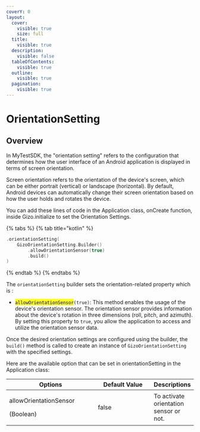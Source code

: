 ```yaml
---
coverY: 0
layout:
  cover:
    visible: true
    size: full
  title:
    visible: true
  description:
    visible: false
  tableOfContents:
    visible: true
  outline:
    visible: true
  pagination:
    visible: true
---
```


# OrientationSetting

## Overview

In MyTestSDK, the "orientation setting" refers to the configuration that determines how the user interface of an Android application is displayed in terms of screen orientation.

Screen orientation refers to the orientation of the device's screen, which can be either portrait (vertical) or landscape (horizontal). By default, Android devices can automatically change their screen orientation based on how the user holds and rotates the device.

You can add these lines of code in the Application class, onCreate function, inside Gizo.initialize to set the Orientation Settings.

{% tabs %}
{% tab title="kotlin" %}
```kotlin
.orientationSetting(
    GizoOrientationSetting.Builder()
        .allowOrientationSensor(true)
        .build()
)
```
{% endtab %}
{% endtabs %}

The `orientationSetting` builder sets the orientation-related property which is :

* <mark style="color:blue;">`allowOrientationSensor`</mark>`(true)`: This method enables the usage of the device's orientation sensor. The orientation sensor provides information about the device's rotation in three dimensions (roll, pitch, and azimuth). By setting this property to `true`, you allow the application to access and utilize the orientation sensor data.

Once the desired orientation settings are configured using the builder, the `build()` method is called to create an instance of `GizoOrientationSetting` with the specified settings.



Here are the available option that can be set in orientationSetting in the Application class:

<table><thead><tr><th width="227">Options</th><th width="141.33333333333331">Default Value</th><th>Descriptions</th></tr></thead><tbody><tr><td><p>allowOrientationSensor</p><p>(Boolean)</p></td><td>false</td><td>To activate orientation sensor or not.</td></tr></tbody></table>
